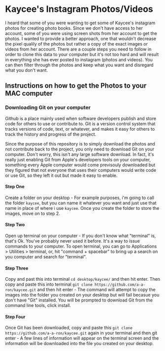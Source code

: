 # Kaycee's Instagram Photos/Videos

I heard that some of you were wanting to get some of Kaycee's instagram photos for creating photo books. Since we don't have access to her account, some of you were using screen shots from her account to get the photos. I wanted to provide a better approach, one that wouldn't decrease the pixel qualily of the photos but rather a copy of the exact images or videos from her account. There are a couple steps you need to follow in order to clone this data to your computer but it's not too hard and will result in everything she has ever posted to instagram (photos and videos). You can then filter through the photos and keep what you want and disregard what you don't want.

## Instructions on how to get the Photos to your MAC computer

### Downloading Git on your computer

Github is a place mainly used when software developers publish and store code for others to use or contribute to. Git is a version control system that tracks versions of code, text, or whatever, and makes it easy for others to track the history and progress of the project.

Since the purpose of this repository is to simply download the photos and not contribute back to the project, you only need to download Git on your computer. Don't worry, this isn't any large software download. In fact, it's really just enabling Git from Apple's developers tools on your computer, something every Apple computer would come previsouly downloaded but they figured that not everyone that uses their computers would write code or use Git, so they left it out but made it easy to enable. 

#### Step One

Create a folder on your desktop - For example purposes, i'm going to call the folder `kaycee`, but you can name it whatever you want and just use that name in place of where i use `kaycee`. Once you create the folder to store the images, move on to step 2.

#### Step Two

Open up terminal on your computer - If you don't know what "terminal" is, that's Ok. You've probably never used it before. It's a way to issue commands to your computer. To open terminal, you can go to Applications > Utilities > terminal, or, hit "command + spacebar" to bring up a search on you computer and search for "terminal". 

#### Step Three

Copy and past this into terminal `cd desktop/kaycee/` and then hit enter. Then copy and paste this into terminal `git clone https://github.com/a-a-ron/kaycee.git` and then hit enter - The command will attempt to copy the images into the folder you created on your desktop but will fail becasue you don't have "Git" installed. You will be prompted to download Git from the command line tools, click install.

#### Step Four

Once Git has been downloaded, copy and paste this `git clone https://github.com/a-a-ron/kaycee.git` again in your terminal and then git enter - A few lines of information will appear on the terminal screen and the information will be downloaded into the file you created on your desktop.




